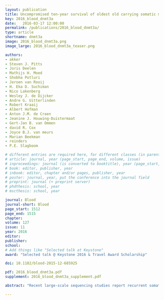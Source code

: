 ```yaml
---
layout: publication
title: Uncompromised ten-year survival of oldest old carrying somatic mutations in DNMT3A and TET2
key: 2016_blood_dnmt3a
date:   2016-03-17 12:00:00
permalink: /publications/2016_blood_dnmt3a/
type: article
shortname: dnmt3a
image: 2016_blood_dnmt3a.png
image_large: 2016_blood_dnmt3a_teaser.png

authors:
- akker
- Steven J. Pitts
- Joris Deelen
- Mathijs H. Moed
- Shobha Potluri
- Jeroen van Rooij
- H. Eka D. Suchiman
- Nico Lakenberg
- Wesley J. de Dijcker
- Andre G. Uitterlinden
- Robert Kraaij
- Albert Hofman
- Anton J.M. de Craen
- Jeanine J. Houwing-Duistermaat
- Gert-Jan B. van Ommen
- david R. Cox
- Joyce B.J. van meurs
- Marian Beekman
- reinders
- P.E. Slagboom

# different entries are required here, for different classes (in parentheses; optional for bibTeX but add them if available):
# article: journal, year (page_start, page_end, volume, issue)
# inproceedings: journal (is converted to booktitle), year (page_start, page_end)
# book: editor, publisher, year
# inbook: editor, chapter and/or pages, publisher, year
# poster: journal, year, put the conference into the journal field
# preprint: journal (+ preprint server)
# phdthesis: school, year
# mscthesis: school, year

journal: Blood
journal-short: Blood
page_start: 1512
page_end: 1515
chapter:
volume: 127
issue: 11
year: 2016
editor:
publisher:
school:
# Add things like "Selected talk at Keystone"
award: "Selected talk @ Keystone 2016 & Travel Award Scholarship"

doi: 10.1182/blood-2015-12-685925

pdf: 2016_blood_dnmt3a.pdf
supplement: 2016_blood_dnmt3a_supplement.pdf

abstract: "Recent large-scale sequencing studies report recurrent somatic mutations in the blood of normal elderly individuals in genes linked to clonal expansion of hematopoietic stem cells. Particularly for DNMT3A and TET2, two key genes in DNA methylation processes, a steep age-associated increase in the incidence of somatic mutations is observed from middle age onward. Hence, these data suggest a rapidly increasing vulnerability amongst the elderly for adverse health effects associated with clonal expansion of hematopoietic stem cells. We analysed blood-derived whole-exome and whole-genome sequencing data of elderly subsamples from the Rotterdam Study (RS; N=646; mean age 85 years [range 80-106]) and the Leiden Longevity Study (LLS, N=218, mean age 94 years [range 89-103]). We set out to identify small somatic mutations in 15 genes preciously linked with clonal expansion and analysed their presence for an association with prospective mortality during an 8-10 year follow-up. A mutational analysis identified 39 (6.0%) and 40 (18.3%) unique carriers of respectively 42 and 46 mutations for the RS and LLS elderly subsamples respectively, predominantly in DNMT3A and TET2. Sanger sequencing confirmed the presence of 17 out of 18 selected mutations in DNMT3A and TET2. Moreover, the spatial correlation between the identified variants within DNMT3A and TET2 with respect to the primary protein sequence and previous reports in Catalogue of Somatic Mutations in Cancer further corroborated our findings. Carriership, however, was not associated with an increased risk on mortality in neither the RS (HR=0.83 (0.58-1.17), p=0.29) nor the LLS (HR=0.94 (0.65-1.35), p=0.61), nor in a fixed effect meta-analysis combining the results in the elderly subsamples (HR=0.88 (0.68-1.13), p=0.32). We conclude that, that somatic mutations in genes previously associated with clonal outgrowth are very common among the oldest old, especially in DNMT3A and TET2. Unlike previous reports in predominantly middle-aged individuals, somatic mutations in genes linked to clonal expansion of hematopoietic stem cells do not compromise the 8-10 year survival in the oldest old."

---
```

